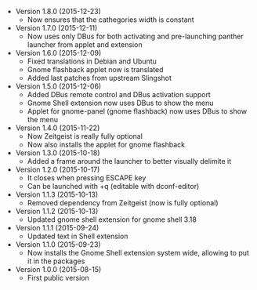 * Version 1.8.0 (2015-12-23)
   * Now ensures that the cathegories width is constant
* Version 1.7.0 (2015-12-11)
   * Now uses only DBus for both activating and pre-launching panther launcher from applet and extension
* Version 1.6.0 (2015-12-09)
   * Fixed translations in Debian and Ubuntu
   * Gnome flashback applet now is translated
   * Added last patches from upstream Slingshot
* Version 1.5.0 (2015-12-06)
   * Added DBus remote control and DBus activation support
   * Gnome Shell extension now uses DBus to show the menu
   * Applet for gnome-panel (gnome flashback) now uses DBus to show the menu
* Version 1.4.0 (2015-11-22)
   * Now Zeitgeist is really fully optional
   * Now also installs the applet for gnome flashback
* Version 1.3.0 (2015-10-18)
   * Added a frame around the launcher to better visually delimite it
* Version 1.2.0 (2015-10-17)
   * It closes when pressing ESCAPE key
   * Can be launched with <Super>+q (editable with dconf-editor)
* Version 1.1.3 (2015-10-13)
   * Removed dependency from Zeitgeist (now is fully optional)
* Version 1.1.2 (2015-10-13)
   * Updated gnome shell extension for gnome shell 3.18
* Version 1.1.1 (2015-09-24)
   * Updated text in Shell extension
* Version 1.1.0 (2015-09-23)
   * Now installs the Gnome Shell extension system wide, allowing to put it in the packages
* Version 1.0.0 (2015-08-15)
   * First public version
